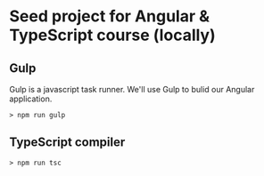 # Seed project for Angular & TypeScript course (locally)


## Gulp 
Gulp is a javascript task runner. 
We'll use Gulp to bulid our Angular application.

```
> npm run gulp
```

## TypeScript compiler

```
> npm run tsc 
```
